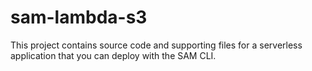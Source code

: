 # sam-lambda-s3

This project contains source code and supporting files for a serverless application that you can deploy with the SAM CLI. 